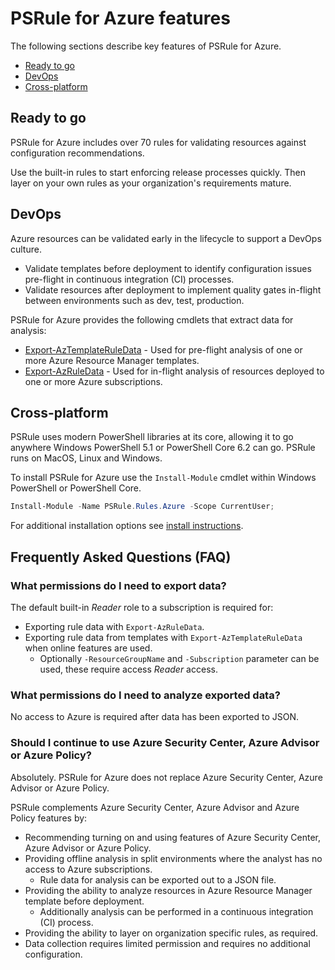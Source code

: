 # PSRule for Azure features

The following sections describe key features of PSRule for Azure.

- [Ready to go](#ready-to-go)
- [DevOps](#devops)
- [Cross-platform](#cross-platform)

## Ready to go

PSRule for Azure includes over 70 rules for validating resources against configuration recommendations.

Use the built-in rules to start enforcing release processes quickly.
Then layer on your own rules as your organization's requirements mature.

## DevOps

Azure resources can be validated early in the lifecycle to support a DevOps culture.

- Validate templates before deployment to identify configuration issues pre-flight in continuous integration (CI) processes.
- Validate resources after deployment to implement quality gates in-flight between environments such as dev, test, production.

PSRule for Azure provides the following cmdlets that extract data for analysis:

- [Export-AzTemplateRuleData](commands/PSRule.Rules.Azure/en-US/Export-AzTemplateRuleData.md) - Used for pre-flight analysis of one or more Azure Resource Manager templates.
- [Export-AzRuleData](commands/PSRule.Rules.Azure/en-US/Export-AzRuleData.md) - Used for in-flight analysis of resources deployed to one or more Azure subscriptions.

## Cross-platform

PSRule uses modern PowerShell libraries at its core, allowing it to go anywhere Windows PowerShell 5.1 or PowerShell Core 6.2 can go.
PSRule runs on MacOS, Linux and Windows.

To install PSRule for Azure use the `Install-Module` cmdlet within Windows PowerShell or PowerShell Core.

```powershell
Install-Module -Name PSRule.Rules.Azure -Scope CurrentUser;
```

For additional installation options see [install instructions](scenarios/install-instructions.md).

## Frequently Asked Questions (FAQ)

### What permissions do I need to export data?

The default built-in _Reader_ role to a subscription is required for:

- Exporting rule data with `Export-AzRuleData`.
- Exporting rule data from templates with `Export-AzTemplateRuleData` when online features are used.
  - Optionally `-ResourceGroupName` and `-Subscription` parameter can be used, these require access _Reader_ access.

### What permissions do I need to analyze exported data?

No access to Azure is required after data has been exported to JSON.

### Should I continue to use Azure Security Center, Azure Advisor or Azure Policy?

Absolutely.
PSRule for Azure does not replace Azure Security Center, Azure Advisor or Azure Policy.

PSRule complements Azure Security Center, Azure Advisor and Azure Policy features by:

- Recommending turning on and using features of Azure Security Center, Azure Advisor or Azure Policy.
- Providing offline analysis in split environments where the analyst has no access to Azure subscriptions.
  - Rule data for analysis can be exported out to a JSON file.
- Providing the ability to analyze resources in Azure Resource Manager template before deployment.
  - Additionally analysis can be performed in a continuous integration (CI) process.
- Providing the ability to layer on organization specific rules, as required.
- Data collection requires limited permission and requires no additional configuration.

